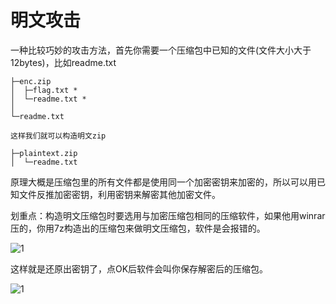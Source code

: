 # 明文攻击
一种比较巧妙的攻击方法，首先你需要一个压缩包中已知的文件(文件大小大于12bytes)，比如readme.txt

```
├─enc.zip
│  ├─flag.txt *
│  └─readme.txt *
│
└─readme.txt
```
```
这样我们就可以构造明文zip

├─plaintext.zip
│  └─readme.txt
```

原理大概是压缩包里的所有文件都是使用同一个加密密钥来加密的，所以可以用已知文件反推加密密钥，利用密钥来解密其他加密文件。

划重点：构造明文压缩包时要选用与加密压缩包相同的压缩软件，如果他用winrar压的，你用7z构造出的压缩包来做明文压缩包，软件是会报错的。

![1](\img\明文攻击1.png)

这样就是还原出密钥了，点OK后软件会叫你保存解密后的压缩包。

![1](\img\明文攻击2.png)

